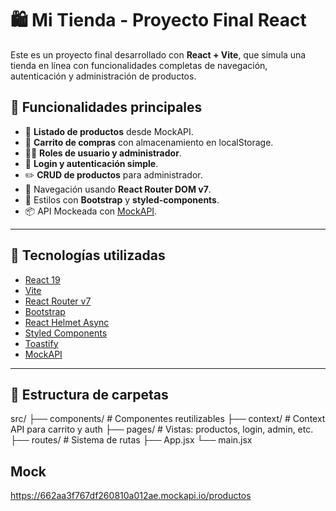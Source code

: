 # 🛍️ Mi Tienda - Proyecto Final React

Este es un proyecto final desarrollado con **React + Vite**, que simula una tienda en línea con funcionalidades completas de navegación, autenticación y administración de productos.

## 🚀 Funcionalidades principales

- 🧾 **Listado de productos** desde MockAPI.
- 🛒 **Carrito de compras** con almacenamiento en localStorage.
- 🧑‍💼 **Roles de usuario y administrador**.
- 🔐 **Login y autenticación simple**.
- ✏️ **CRUD de productos** para administrador.
- 🧭 Navegación usando **React Router DOM v7**.
- 🎨 Estilos con **Bootstrap** y **styled-components**.
- 📦 API Mockeada con [MockAPI](https://mockapi.io).

---

## 🧱 Tecnologías utilizadas

- [React 19](https://react.dev/)
- [Vite](https://vitejs.dev/)
- [React Router v7](https://reactrouter.com/)
- [Bootstrap](https://getbootstrap.com/)
- [React Helmet Async](https://github.com/staylor/react-helmet-async)
- [Styled Components](https://styled-components.com/)
- [Toastify](https://fkhadra.github.io/react-toastify/)
- [MockAPI](https://mockapi.io/)

---

## 📁 Estructura de carpetas

src/
├── components/ # Componentes reutilizables
├── context/ # Context API para carrito y auth
├── pages/ # Vistas: productos, login, admin, etc.
├── routes/ # Sistema de rutas
├── App.jsx
└── main.jsx

## Mock
https://662aa3f767df260810a012ae.mockapi.io/productos
